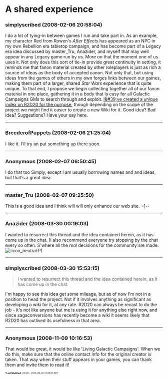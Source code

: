 # A shared experience

### **simplyscribed** (2008-02-06 20:58:04)

I do a lot of tying-in between games I run and take part in. As an example, my character Red from Rowen's *After Effects*  has appeared as an NPC in my own Rebellion era tabletop campaign, and has become part of a Legacy era idea discussed by master_Tru, Anazider, and myself that may well appear in any Legacy game run by us. More on that the moment one of us uses it.
Not only does this sort of tie-in provide great continuity in setting, it reminds me that fanon material created by other roleplayers is just as rich a source of ideas as the body of accepted canon. Not only that, but using ideas from the games of others in my own forges links between our games, making them part of a larger, shared *Star Wars* experience that is quite unique.
To that end, I propose we begin collecting together all of our fanon material in one place, gathering it in a body that is easy for all Galactic Campaigns GMs to search through and exploit. <a href="http://saga.wetpaint.com/page/Indexes+%7C+Galactic+Campaigns+Fanon">I&amp;#39;ve created a unique index on R2D20 for the purpose</a>, though depending on the scope of the project we might find it easier to create a new Wiki for it.
Good idea? Bad idea? Suggestions? Have your say here.

---

### **BreederofPuppets** (2008-02-06 21:25:04)

I like it. I'll try an put something up there soon.

---

### **Anonymous** (2008-02-07 06:50:45)

I do that too Simply, except I am usually borrowing names and and ideas, but that's a great idea.

---

### **master_Tru** (2008-02-07 09:25:50)

This is a good idea and I think will will only enhance our web site. =]--

---

### **Anazider** (2008-03-30 00:16:03)

I wanted to resurrect this thread and the idea contained herein, as it has come up in the chat. (I also recommend everyone try stopping by the chat every so often. S'where all the *real* decisions for the community are made. <!-- s:- -->![:icon_neutral:](https://i.ibb.co/zdkGtP3/icon-neutral.gif)<!-- s:- -->P)

---

### **simplyscribed** (2008-03-30 15:53:15)

> I wanted to resurrect this thread and the idea contained herein, as it has come up in the chat.

I'm happy to see this idea get some mileage, but as of now I'm not in a position to head the project. Not if it involves anything as significant as developing a wiki for it, at any rate.
R2D20 can always be recast to do the job - it's not like anyone but me is using it for anything else right now, and since sagaconversions has recently become a wiki it seems likely that R2D20 has outlived its usefulness in that area.

---

### **Anonymous** (2008-11-09 10:16:53)

That would be great, it would be like 'Living Galactic Campaigns'. When we do this, make sure that the online contact info for the original creator is taken. That way when their stuff appears in your games, you can thank them and invite them to read it!



<span style="font-size: 0.5em;">***Last Modified**: 4.0.28 - *2025-06-02 21:39:07 EDT*</span>